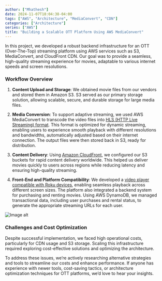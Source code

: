 ```yaml
---
author: ["Mhathesh"]
date: 2024-11-07T18:04:38-04:00
tags: ["AWS", "Architecture", "MediaConvert", "CDN"]
categories: ["Architecture"]
series: ["AWS"]
title: "Building a Scalable OTT Platform Using AWS MediaConvert"
---
```


In this project, we developed a robust backend infrastructure for an OTT (Over-The-Top) streaming platform using AWS services such as S3, MediaConvert, and CloudFront CDN. Our goal was to provide a seamless, high-quality streaming experience for movies, adaptable to various internet speeds and screen resolutions.

### Workflow Overview

1.  **Content Upload and Storage**: We obtained movie files from our vendors and stored them in Amazon S3. S3 served as our primary storage solution, allowing scalable, secure, and durable storage for large media files.
    
2.  **Media Conversion**: To support adaptive streaming, we used AWS MediaConvert to transcode the video files into [HLS (HTTP Live Streaming) format](https://docs.aws.amazon.com/mediaconvert/latest/ug/using-hls-inputs.html). This format is optimized for dynamic streaming, enabling users to experience smooth playback with different resolutions and bandwidths, automatically adjusted based on their internet connection. The output files were then stored back in S3, ready for distribution.
    
3.  **Content Delivery**: Using [Amazon CloudFront](https://aws.amazon.com/blogs/media/creating-a-secure-video-on-demand-vod-platform-using-aws/), we configured our S3 buckets for rapid content delivery worldwide. This helped us deliver movies quickly to users across regions while reducing latency and ensuring high-quality streaming.
    
4.  **Front-End and Platform Compatibility**: We developed a [video player compatible with Roku devices](https://developer.roku.com/develop), enabling seamless playback across different screen sizes. The platform also integrated a backend system for purchasing and renting movies. Using AWS DynamoDB, we managed transactional data, including user purchases and rental status, to generate the appropriate streaming URLs for each user.
    
![Image alt](/aws/ott.png)

### Challenges and Cost Optimization

Despite successful implementation, we faced high operational costs, particularly for CDN usage and S3 storage. Scaling this infrastructure required exploring cost-effective solutions and optimizing the architecture.

To address these issues, we’re actively researching alternative strategies and tools to streamline our costs and enhance performance. If anyone has experience with newer tools, cost-saving tactics, or architecture optimization techniques for OTT platforms, we’d love to hear your insights.